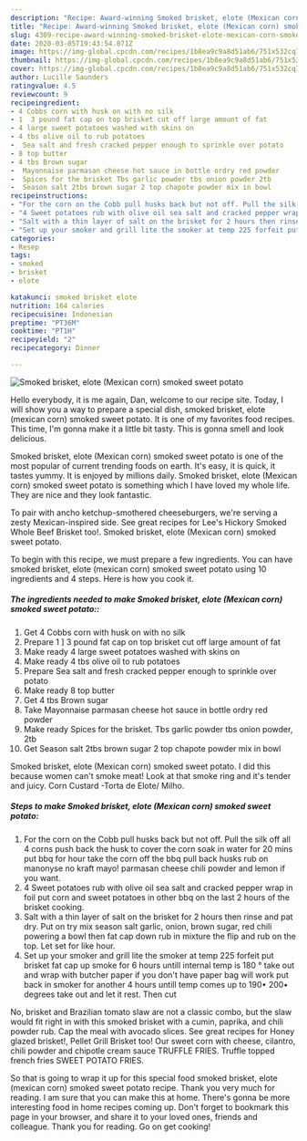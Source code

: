 ```yaml
---
description: "Recipe: Award-winning Smoked brisket, elote (Mexican corn) smoked sweet potato"
title: "Recipe: Award-winning Smoked brisket, elote (Mexican corn) smoked sweet potato"
slug: 4309-recipe-award-winning-smoked-brisket-elote-mexican-corn-smoked-sweet-potato
date: 2020-03-05T19:43:54.071Z
image: https://img-global.cpcdn.com/recipes/1b8ea9c9a8d51ab6/751x532cq70/smoked-brisket-elote-mexican-corn-smoked-sweet-potato-recipe-main-photo.jpg
thumbnail: https://img-global.cpcdn.com/recipes/1b8ea9c9a8d51ab6/751x532cq70/smoked-brisket-elote-mexican-corn-smoked-sweet-potato-recipe-main-photo.jpg
cover: https://img-global.cpcdn.com/recipes/1b8ea9c9a8d51ab6/751x532cq70/smoked-brisket-elote-mexican-corn-smoked-sweet-potato-recipe-main-photo.jpg
author: Lucille Saunders
ratingvalue: 4.5
reviewcount: 9
recipeingredient:
- 4 Cobbs corn with husk on with no silk
- 1  3 pound fat cap on top brisket cut off large amount of fat
- 4 large sweet potatoes washed with skins on
- 4 tbs olive oil to rub potatoes
-  Sea salt and fresh cracked pepper enough to sprinkle over potato
- 8 top butter
- 4 tbs Brown sugar
-  Mayonnaise parmasan cheese hot sauce in bottle ordry red powder
-  Spices for the brisket Tbs garlic powder tbs onion powder 2tb
-  Season salt 2tbs brown sugar 2 top chapote powder mix in bowl
recipeinstructions:
- "For the corn on the Cobb pull husks back but not off. Pull the silk off all 4 corns push back the husk to cover the corn soak in water for 20 mins put bbq for hour take the corn off the bbq pull back husks rub on manonyse no kraft mayo! parmasan cheese chili powder and lemon if you want."
- "4 Sweet potatoes rub with olive oil sea salt and cracked pepper wrap in foil put corn and sweet potatoes in other bbq on the last 2 hours of the brisket cooking."
- "Salt with a thin layer of salt on the brisket for 2 hours then rinse and pat dry. Put on try mix season salt garlic, onion, brown sugar, red chili powering a bowl then fat cap down rub in mixture the flip and rub on the top. Let set for like hour."
- "Set up your smoker and grill lite the smoker at temp 225 forfeit put brisket fat cap up smoke for 6 hours untill internal temp is 180 ° take out and wrap with butcher paper if you don&#39;t have paper bag will work put back in smoker for another 4 hours untill temp comes up to 190• 200• degrees take out and let it rest. Then cut"
categories:
- Resep
tags:
- smoked
- brisket
- elote

katakunci: smoked brisket elote
nutrition: 164 calories
recipecuisine: Indonesian
preptime: "PT36M"
cooktime: "PT1H"
recipeyield: "2"
recipecategory: Dinner

---
```



![Smoked brisket, elote (Mexican corn) smoked sweet potato](https://img-global.cpcdn.com/recipes/1b8ea9c9a8d51ab6/751x532cq70/smoked-brisket-elote-mexican-corn-smoked-sweet-potato-recipe-main-photo.jpg)

Hello everybody, it is me again, Dan, welcome to our recipe site. Today, I will show you a way to prepare a special dish, smoked brisket, elote (mexican corn) smoked sweet potato. It is one of my favorites food recipes. This time, I'm gonna make it a little bit tasty. This is gonna smell and look delicious.

Smoked brisket, elote (Mexican corn) smoked sweet potato is one of the most popular of current trending foods on earth. It's easy, it is quick, it tastes yummy. It is enjoyed by millions daily. Smoked brisket, elote (Mexican corn) smoked sweet potato is something which I have loved my whole life. They are nice and they look fantastic.

To pair with ancho ketchup-smothered cheeseburgers, we&#39;re serving a zesty Mexican-inspired side. See great recipes for Lee&#39;s Hickory Smoked Whole Beef Brisket too!. Smoked brisket, elote (Mexican corn) smoked sweet potato.


To begin with this recipe, we must prepare a few ingredients. You can have smoked brisket, elote (mexican corn) smoked sweet potato using 10 ingredients and 4 steps. Here is how you cook it.

##### The ingredients needed to make Smoked brisket, elote (Mexican corn) smoked sweet potato::

1. Get 4 Cobbs corn with husk on with no silk
1. Prepare 1 ] 3 pound fat cap on top brisket cut off large amount of fat
1. Make ready 4 large sweet potatoes washed with skins on
1. Make ready 4 tbs olive oil to rub potatoes
1. Prepare  Sea salt and fresh cracked pepper enough to sprinkle over potato
1. Make ready 8 top butter
1. Get 4 tbs Brown sugar
1. Take  Mayonnaise parmasan cheese hot sauce in bottle ordry red powder
1. Make ready  Spices for the brisket. Tbs garlic powder tbs onion powder, 2tb
1. Get  Season salt 2tbs brown sugar 2 top chapote powder mix in bowl


Smoked brisket, elote (Mexican corn) smoked sweet potato. I did this because women can&#39;t smoke meat! Look at that smoke ring and it&#39;s tender and juicy. Corn Custard -Torta de Elote/ Milho. 

##### Steps to make Smoked brisket, elote (Mexican corn) smoked sweet potato:

1. For the corn on the Cobb pull husks back but not off. Pull the silk off all 4 corns push back the husk to cover the corn soak in water for 20 mins put bbq for hour take the corn off the bbq pull back husks rub on manonyse no kraft mayo! parmasan cheese chili powder and lemon if you want.
1. 4 Sweet potatoes rub with olive oil sea salt and cracked pepper wrap in foil put corn and sweet potatoes in other bbq on the last 2 hours of the brisket cooking.
1. Salt with a thin layer of salt on the brisket for 2 hours then rinse and pat dry. Put on try mix season salt garlic, onion, brown sugar, red chili powering a bowl then fat cap down rub in mixture the flip and rub on the top. Let set for like hour.
1. Set up your smoker and grill lite the smoker at temp 225 forfeit put brisket fat cap up smoke for 6 hours untill internal temp is 180 ° take out and wrap with butcher paper if you don&#39;t have paper bag will work put back in smoker for another 4 hours untill temp comes up to 190• 200• degrees take out and let it rest. Then cut


No, brisket and Brazilian tomato slaw are not a classic combo, but the slaw would fit right in with this smoked brisket with a cumin, paprika, and chili powder rub. Cap the meal with avocado slices. See great recipes for Honey glazed brisket!, Pellet Grill Brisket too! Our sweet corn with cheese, cilantro, chili powder and chipotle cream sauce TRUFFLE FRIES. Truffle topped french fries SWEET POTATO FRIES. 

So that is going to wrap it up for this special food smoked brisket, elote (mexican corn) smoked sweet potato recipe. Thank you very much for reading. I am sure that you can make this at home. There's gonna be more interesting food in home recipes coming up. Don't forget to bookmark this page in your browser, and share it to your loved ones, friends and colleague. Thank you for reading. Go on get cooking!
